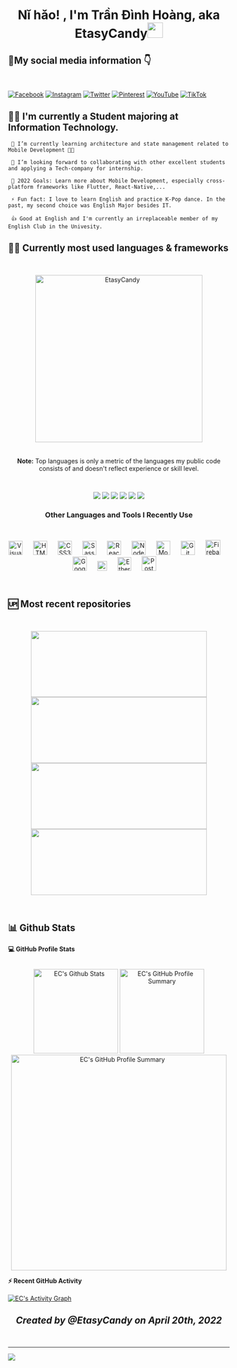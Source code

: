 <h1 align="center"><b>Nǐ hǎo! , I'm Trần Đình Hoàng, aka EtasyCandy</b><img src="https://media.giphy.com/media/hvRJCLFzcasrR4ia7z/giphy.gif" width="35"></h1>


## 🤳**My social media information** 👇
</br>

[![Facebook](https://img.shields.io/badge/Facebook-%231877F2.svg?style=for-the-badge&logo=Facebook&logoColor=white)](https://facebook.com/https://www.facebook.com/EtasyCandy.Os/)
[![Instagram](https://img.shields.io/badge/Instagram-%23E4405F.svg?style=for-the-badge&logo=Instagram&logoColor=white)](https://instagram.com/https://www.instagram.com/etasycandy/)
[![Twitter](https://img.shields.io/badge/Twitter-%231DA1F2.svg?style=for-the-badge&logo=Twitter&logoColor=white)](https://twitter.com/https://twitter.com/EtasyCandy_Os)
[![Pinterest](https://img.shields.io/badge/Pinterest-%23E60023.svg?style=for-the-badge&logo=Pinterest&logoColor=white)](https://pinterest.com/https://www.pinterest.com/EtasyCandy/)
[![YouTube](https://img.shields.io/badge/YouTube-%23FF0000.svg?style=for-the-badge&logo=YouTube&logoColor=white)](https://youtube.com/c/https://www.youtube.com/Ng%E1%BB%8DcHo%C3%A0ngOst)
[![TikTok](https://img.shields.io/badge/Tiktok-%23000000.svg?style=for-the-badge&logo=TikTok&logoColor=white)](https://tiktok.com/@https://www.tiktok.com/@35791842h)

## 💁‍♂️ **I'm currently a Student majoring at Information Technology.**

     🌱 I’m currently learning architecture and state management related to Mobile Development 🤳📱
 
     👯 I’m looking forward to collaborating with other excellent students and applying a Tech-company for internship.

     🥅 2022 Goals: Learn more about Mobile Development, especially cross-platform frameworks like Flutter, React-Native,...

     ⚡ Fun fact: I love to learn English and practice K-Pop dance. In the past, my second choice was English Major besides IT.

     👍 Good at English and I'm currently an irreplaceable member of my English Club in the Univesity.


## 👨‍💻 **Currently most used languages & frameworks**
<br>
<p align="center"><img width=380 src="https://github-readme-stats.vercel.app/api/top-langs/?username=EtasyCandy&count_private=true&theme=radical" alt="EtasyCandy"/>
  <br/>
  <br><br/>
  <b>Note:</b> Top languages is only a metric of the languages my public code consists of and doesn't reflect experience or skill level.</p>

<br>
<p align="center">
  <a href="#"><img src="https://img.shields.io/badge/JavaScript-323330?style=for-the-badge&logo=javascript&logoColor=F7DF1E)"/></a>
  <a href="https://nodejs.org/en/"><img src="https://img.shields.io/badge/Node.js-339933?style=for-the-badge&logo=nodedotjs&logoColor=white"/></a>
  <a href="https://nestjs.com/"><img src="https://img.shields.io/badge/nestjs-%23E0234E.svg?style=for-the-badge&logo=nestjs&logoColor=white"/></a>
  <a href="https://reactjs.org/"><img src="https://img.shields.io/badge/react-%2320232a.svg?style=for-the-badge&logo=react&logoColor=%2361DAFB"/></a>
  <a href="https://www.flutter.dev/"><img src="https://img.shields.io/badge/Flutter-02569B?style=for-the-badge&logo=flutter&logoColor=white"/></a>
  <a href="https://dart.dev/"><img src="https://img.shields.io/badge/Dart-0175C2?style=for-the-badge&logo=dart&logoColor=white"/></a> 
</p>

<h3 align="center"><b>Other Languages and Tools I Recently Use</b></h3>
<br>
<p align="center">
    <img alt="Visual Studio Code" width="32px" src="https://cdn.jsdelivr.net/gh/devicons/devicon/icons/vscode/vscode-original.svg" style="padding-right:20px;" />
    <img alt="HTML5" width="32px" src="https://cdn.jsdelivr.net/gh/devicons/devicon/icons/html5/html5-original.svg" style="padding-right:20px;" />
    <img alt="CSS3" width="32px" src="https://cdn.jsdelivr.net/gh/devicons/devicon/icons/css3/css3-original.svg" style="padding-right:20px;" />
    <img alt="Sass" width="32px" src="https://cdn.jsdelivr.net/gh/devicons/devicon/icons/sass/sass-original.svg" style="padding-right:20px;" />
    <img alt="React" width="32px" src="https://cdn.jsdelivr.net/gh/devicons/devicon/icons/react/react-original.svg" style="padding-right:20px;" />
    <img alt="Node.js" width="32px" src="https://cdn.jsdelivr.net/gh/devicons/devicon/icons/nodejs/nodejs-original.svg" style="padding-right:20px;" />
    <img alt="MongoDB" width="32px" src="https://cdn.jsdelivr.net/gh/devicons/devicon/icons/mongodb/mongodb-original.svg" style="padding-right:20px;" />
    <img alt="Git" width="32px" src="https://cdn.jsdelivr.net/gh/devicons/devicon/icons/git/git-original.svg" style="padding-right:20px;" />
    <img alt="Firebase" width="34px" src="https://cdn.jsdelivr.net/gh/devicons/devicon/icons/firebase/firebase-plain.svg" style="padding-right:20px;" />
    <img alt="GoogleCloud" width="32px" src="https://cdn.jsdelivr.net/gh/devicons/devicon/icons/googlecloud/googlecloud-original.svg" style="padding-right:20px;" />
    <img alt="Solidity" width="22px" src="https://user-images.githubusercontent.com/70565731/157867181-fbb37957-f3a3-4c53-9ee2-b1120d208c32.svg" style="padding-right:20px;" />
    <img alt="Ethereum" width="31px" src="https://user-images.githubusercontent.com/70565731/157867934-2b910c33-f5fb-4d88-ade9-8b98896a7948.png" style="padding-right:20px;" />
    <img alt="Postman" width="33px" src="https://user-images.githubusercontent.com/70565731/157870665-116d3603-528b-4725-892a-f8bfc7b1f152.png" style="padding-right:20px;" />
</p>
<br />

## 🆙 **Most recent repositories** 
<br/>
<p align="center">
  <a href="https://github.com/EtasyCandy/Web_BH_ReactJS/"><img src="https://github-readme-stats.vercel.app/api/pin/?username=EtasyCandy&repo=Web_BH_ReactJS&theme=dark" height="150px" width="400px"/></a>
  <a href="https://github.com/EtasyCandy/Project_Web_Review/"><img src="https://github-readme-stats.vercel.app/api/pin/?username=EtasyCandy&repo=Project_Web_Review&theme=dark" height="150px" width="400px"/></a>
  <a href="https://github.com/EtasyCandy/Project_Student_Management_System_UDA_Django/"><img src="https://github-readme-stats.vercel.app/api/pin/?username=EtasyCandy&repo=Project_Student_Management_System_UDA_Django&theme=dark" height="150px" width="400px"/></a>
  <a href="https://github.com/EtasyCandy/firebase_notification/"><img src="https://github-readme-stats.vercel.app/api/pin/?username=EtasyCandy&repo=firebase_notification&theme=dark" height="150px" width="400px"/></a>
</p>
<br/>

## 📊 **Github Stats**

  <summary><b>💻 GitHub Profile Stats</b></summary>
  <br/>
  <p align="center">
    <a href="https://github.com/EtasyCandy"><img alt="EC's Github Stats" src="https://github-readme-stats.vercel.app/api?username=EtasyCandy&theme=bear&hide_border=true&include_all_commits=true&count_private=true" height="192px"/></a>
    <img alt="EC's GitHub Profile Summary" src="https://github-readme-streak-stats.herokuapp.com/?user=EtasyCandy&theme=bear&hide_border=true" height="192px"/>
    <img alt="EC's GitHub Profile Summary" src="https://github-readme-stats.vercel.app/api/top-langs/?username=EtasyCandy&theme=bear&hide_border=true&include_all_commits=true&count_private=true&layout=compact" width="490px"/>
<br/>	  
  </p>

  <summary><b>⚡ Recent GitHub Activity</b></summary>
  <br/>
   <a href="https://github.com/EtasyCandy"><img alt="EC's Activity Graph" src="https://activity-graph.herokuapp.com/graph?username=EtasyCandy&custom_title=EtasyCandy's%20Contribution%20Graph&theme=react-dark" /></a>
  <br/>

<h2 align="center"><i>Created by @EtasyCandy on April 20th, 2022<i></h2>
<br/>

---

[![](https://visitcount.itsvg.in/api?id=EtasyCandy&icon=5&color=10)](https://visitcount.itsvg.in)

